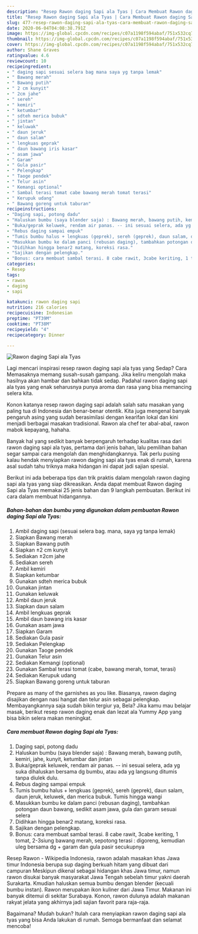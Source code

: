 ```yaml
---
description: "Resep Rawon daging Sapi ala Tyas | Cara Membuat Rawon daging Sapi ala Tyas Yang Enak Dan Lezat"
title: "Resep Rawon daging Sapi ala Tyas | Cara Membuat Rawon daging Sapi ala Tyas Yang Enak Dan Lezat"
slug: 477-resep-rawon-daging-sapi-ala-tyas-cara-membuat-rawon-daging-sapi-ala-tyas-yang-enak-dan-lezat
date: 2020-06-04T04:08:38.791Z
image: https://img-global.cpcdn.com/recipes/c07a1198f594abaf/751x532cq70/rawon-daging-sapi-ala-tyas-foto-resep-utama.jpg
thumbnail: https://img-global.cpcdn.com/recipes/c07a1198f594abaf/751x532cq70/rawon-daging-sapi-ala-tyas-foto-resep-utama.jpg
cover: https://img-global.cpcdn.com/recipes/c07a1198f594abaf/751x532cq70/rawon-daging-sapi-ala-tyas-foto-resep-utama.jpg
author: Shane Graves
ratingvalue: 4.6
reviewcount: 10
recipeingredient:
- " daging sapi sesuai selera bag mana saya yg tanpa lemak"
- " Bawang merah"
- " Bawang putih"
- " 2 cm kunyit"
- " 2cm jahe"
- " sereh"
- " kemiri"
- " ketumbar"
- " sdteh merica bubuk"
- " jintan"
- " keluwak"
- " daun jeruk"
- " daun salam"
- " lengkuas geprak"
- " daun bawang iris kasar"
- " asam jawa"
- " Garam"
- " Gula pasir"
- " Pelengkap"
- " Taoge pendek"
- " Telur asin"
- " Kemangi optional"
- " Sambal terasi tomat cabe bawang merah tomat terasi"
- " Kerupuk udang"
- " Bawang goreng untuk taburan"
recipeinstructions:
- "Daging sapi, potong dadu"
- "Haluskan bumbu (saya blender saja) : Bawang merah, bawang putih, kemiri, jahe, kunyit, ketumbar dan jintan"
- "Buka/geprak keluwek, rendam air panas. -- ini sesuai selera, ada yg suka dihaluskan bersama dg bumbu, atau ada yg langsung ditumis tanpa diulek dulu."
- "Rebus daging sampai empuk"
- "Tumis bumbu halus + lengkuas (geprek), sereh (geprek), daun salam, daun jeruk, keluwek, dan merica bubuk. Tumis hingga wangi"
- "Masukkan bumbu ke dalam panci (rebusan daging), tambahkan potongan daun bawang, sedikit asam jawa, gula dan garam sesuai selera"
- "Didihkan hingga benar2 matang, koreksi rasa."
- "Sajikan dengan pelengkap."
- "Bonus: cara membuat sambal terasi. 8 cabe rawit, 3cabe keriting, 1 tomat, 2-3siung bawang merah, sepotong terasi : digoreng, kemudian uleg bersama dg + garam dan gula pasir secukupnya"
categories:
- Resep
tags:
- rawon
- daging
- sapi

katakunci: rawon daging sapi 
nutrition: 216 calories
recipecuisine: Indonesian
preptime: "PT39M"
cooktime: "PT38M"
recipeyield: "4"
recipecategory: Dinner

---
```



![Rawon daging Sapi ala Tyas](https://img-global.cpcdn.com/recipes/c07a1198f594abaf/751x532cq70/rawon-daging-sapi-ala-tyas-foto-resep-utama.jpg)

Lagi mencari inspirasi resep rawon daging sapi ala tyas yang Sedap? Cara Memasaknya memang susah-susah gampang. Jika keliru mengolah maka hasilnya akan hambar dan bahkan tidak sedap. Padahal rawon daging sapi ala tyas yang enak seharusnya punya aroma dan rasa yang bisa memancing selera kita.

Konon katanya resep rawon daging sapi adalah salah satu masakan yang paling tua di Indonesia dan benar-benar otentik. Kita juga mengenal banyak pengaruh asing yang sudah berasimilasi dengan kearifan lokal dan kini menjadi berbagai masakan tradisional. Rawon ala chef ter abal-abal, rawon mabok kepayang, hahaha.

Banyak hal yang sedikit banyak berpengaruh terhadap kualitas rasa dari rawon daging sapi ala tyas, pertama dari jenis bahan, lalu pemilihan bahan segar sampai cara mengolah dan menghidangkannya. Tak perlu pusing kalau hendak menyiapkan rawon daging sapi ala tyas enak di rumah, karena asal sudah tahu triknya maka hidangan ini dapat jadi sajian spesial.


Berikut ini ada beberapa tips dan trik praktis dalam mengolah rawon daging sapi ala tyas yang siap dikreasikan. Anda dapat membuat Rawon daging Sapi ala Tyas memakai 25 jenis bahan dan 9 langkah pembuatan. Berikut ini cara dalam membuat hidangannya.

<!--inarticleads1-->

##### Bahan-bahan dan bumbu yang digunakan dalam pembuatan Rawon daging Sapi ala Tyas:

1. Ambil  daging sapi (sesuai selera bag. mana, saya yg tanpa lemak)
1. Siapkan  Bawang merah
1. Siapkan  Bawang putih
1. Siapkan  ±2 cm kunyit
1. Sediakan  ±2cm jahe
1. Sediakan  sereh
1. Ambil  kemiri
1. Siapkan  ketumbar
1. Gunakan  sdteh merica bubuk
1. Gunakan  jintan
1. Gunakan  keluwak
1. Ambil  daun jeruk
1. Siapkan  daun salam
1. Ambil  lengkuas geprak
1. Ambil  daun bawang iris kasar
1. Gunakan  asam jawa
1. Siapkan  Garam
1. Sediakan  Gula pasir
1. Sediakan  Pelengkap
1. Gunakan  Taoge pendek
1. Gunakan  Telur asin
1. Sediakan  Kemangi (optional)
1. Gunakan  Sambal terasi tomat (cabe, bawang merah, tomat, terasi)
1. Sediakan  Kerupuk udang
1. Siapkan  Bawang goreng untuk taburan


Prepare as many of the garnishes as you like. Biasanya, rawon daging disajikan dengan nasi hangat dan telur asin sebagai pelengkap. Membayangkannya saja sudah bikin tergiur ya, Bela? Jika kamu mau belajar masak, berikut resep rawon daging enak dan lezat ala Yummy App yang bisa bikin selera makan meningkat. 

<!--inarticleads2-->

##### Cara membuat Rawon daging Sapi ala Tyas:

1. Daging sapi, potong dadu
1. Haluskan bumbu (saya blender saja) : Bawang merah, bawang putih, kemiri, jahe, kunyit, ketumbar dan jintan
1. Buka/geprak keluwek, rendam air panas. -- ini sesuai selera, ada yg suka dihaluskan bersama dg bumbu, atau ada yg langsung ditumis tanpa diulek dulu.
1. Rebus daging sampai empuk
1. Tumis bumbu halus + lengkuas (geprek), sereh (geprek), daun salam, daun jeruk, keluwek, dan merica bubuk. Tumis hingga wangi
1. Masukkan bumbu ke dalam panci (rebusan daging), tambahkan potongan daun bawang, sedikit asam jawa, gula dan garam sesuai selera
1. Didihkan hingga benar2 matang, koreksi rasa.
1. Sajikan dengan pelengkap.
1. Bonus: cara membuat sambal terasi. 8 cabe rawit, 3cabe keriting, 1 tomat, 2-3siung bawang merah, sepotong terasi : digoreng, kemudian uleg bersama dg + garam dan gula pasir secukupnya


Resep Rawon - Wikipedia Indonesia, rawon adalah masakan khas Jawa timur Indonesia berupa sup daging berkuah hitam yang dibuat dari campuran Meskipun dikenal sebagai hidangan khas Jawa timur, namun rawon disukai banyak masyarakat Jawa Tengah sebelah timur yakni daerah Surakarta. Kmudian haluskan semua bumbu dengan blender (kecuali bumbu instan). Rawon merupakan ikon kuliner dari Jawa Timur. Makanan ini banyak ditemui di sekitar Surabaya. Konon, rawon dulunya adalah makanan rakyat jelata yang akhirnya jadi sajian favorit para raja-raja. 

Bagaimana? Mudah bukan? Itulah cara menyiapkan rawon daging sapi ala tyas yang bisa Anda lakukan di rumah. Semoga bermanfaat dan selamat mencoba!
